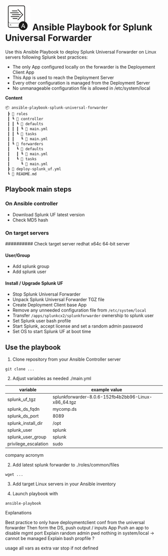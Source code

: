 # ![](logo.svg) Ansible Playbook for Splunk Universal Forwarder

Use this Ansible Playbook to deploy Splunk Universal Forwarder on Linux servers following Splunk best practices:

- The only App configured locally on the forwarder is the Deployement Client App
- This App is used to reach the Deployment Server
- Every other configuration is managed from the Deployment Server
- No unmanageable configuration file is allowed in /etc/system/local

**Content**
```
📦 ansible-playbook-splunk-universal-forwarder
 ┣ 📂 roles
 ┃ ┗ 📂 controller
 ┃ ┃ ┗ 📂 defaults
 ┃ ┃ ┃ ┗ 📜 main.yml
 ┃ ┃ ┗ 📂 tasks
 ┃ ┃   ┗ 📜 main.yml
 ┃ ┗ 📂 forwarders
 ┃   ┗ 📂 defaults
 ┃   ┃ ┗ 📜 main.yml
 ┃   ┗ 📂 tasks
 ┃     ┗ 📜 main.yml
 ┣ 📜 deploy-splunk_uf.yml
 ┗ 📜 README.md
 ```

## Playbook main steps

### On Ansible controller

- Download Splunk UF latest version
- Check MD5 hash

### On target servers

########## Check target server redhat x64c 64-bit server

#### User/Group

- Add splunk group
- Add splunk user

#### Install / Upgrade Splunk UF

- Stop Splunk Universal Forwarder
- Unpack Splunk Universal Forwarder TGZ file
- Create Deployment Client base App
- Remove any unneeded configuration file from `/etc/system/local`
- Transfer `/apps/splunkcx2/splunkforwarder` ownership to splunk user
- Set Splunk user bash profile
- Start Splunk, accept license and set a random admin password
- Set OS to start Splunk UF at boot time

## Use the playbook

1. Clone repository from your Ansible Controller server

```
git clone ...
```
2. Adjust variables as needed ./main.yml

| variable                      | example value                                       |
|-                              |-                                                    |
| splunk_uf_tgz                 | splunkforwarder-8.0.6-152fb4b2bb96-Linux-x86_64.tgz |
| splunk_ds_fqdn                | mycomp.ds                                           |
| splunk_ds_port                | 8089                                                |
| splunk_install_dir            | /opt                                                |
| splunk_user                   | splunk                                              |
| splunk_user_group             | splunk                                              |
| privilege_escalation          | sudo                                                |

company acronym

2. Add latest splunk forwarder to ./roles/common/files

```
wget ...
```
3. Add target Linux servers in your Ansible inventory

4. Launch playbook with 

```
ansible-playbook
```

Explanations

Best practice to only have deploymentclient conf from the universal forwarder
Then form the DS, push output / inputs App
Push an app to disable mgmt port
Explain random admin pwd
nothing in system/local -> cannot be managed
Explain bash propfile ?

usage all vars as extra var
stop if not defined

